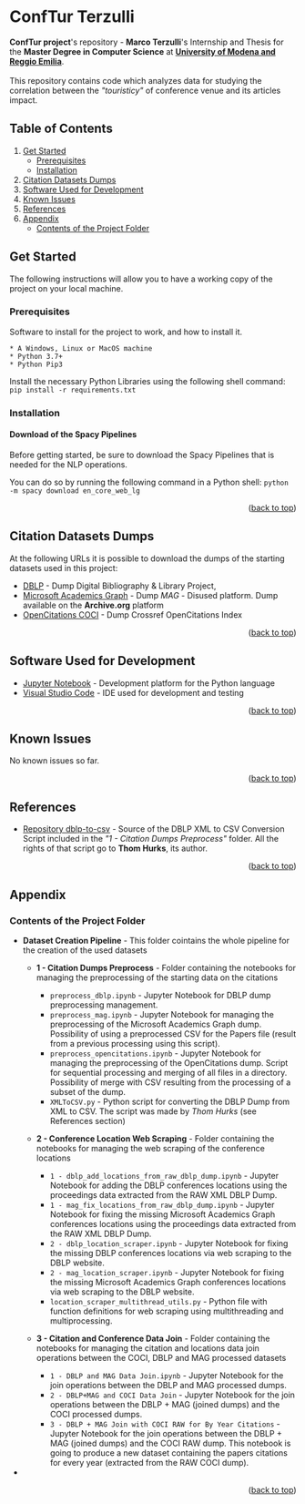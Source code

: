 # ConfTur Terzulli
**ConfTur project**'s repository - **Marco Terzulli**'s Internship and Thesis for the **Master Degree in Computer Science** at [**University of Modena and Reggio Emilia**](https://www.unimore.it/).
<br><br>
This repository contains code which analyzes data for studying the correlation between the *"touristicy"* of conference venue and its articles impact.

## Table of Contents
<ol>
	<li>
		<a href="#get-started">Get Started</a>
		<ul>
			<li><a href="#prerequisites">Prerequisites</a></li>
			<li><a href="#installation">Installation</a></li>
		</ul>
	</li>
	<li><a href="#citation-datasets-dumps">Citation Datasets Dumps</a></li>
	<li><a href="#software--used-for-developmento">Software Used for Development</a></li>
	<li><a href="#known-issues">Known Issues</a></li>
	<li><a href="#references">References</a></li>
	<li>
		<a href="#appendix">Appendix</a>
		<ul>
			<li><a href="#contents-of-the-project-folder">Contents of the Project Folder</a></li>
		</ul>
	</li>
</ol>
 
 
## Get Started

The following instructions will allow you to have a working copy of the project on your local machine.

### Prerequisites

Software to install for the project to work, and how to install it.

```
* A Windows, Linux or MacOS machine
* Python 3.7+
* Python Pip3
```

Install the necessary Python Libraries using the following shell command: ```pip install -r requirements.txt```

### Installation

#### Download of the Spacy Pipelines
Before getting started, be sure to download the Spacy Pipelines that is needed for the NLP operations.

You can do so by running the following command in a Python shell: ```python -m spacy download en_core_web_lg```

<p align="right">(<a href="#top">back to top</a>)</p>



## Citation Datasets Dumps
At the following URLs it is possible to download the dumps of the starting datasets used in this project:
* [DBLP](https://dblp.uni-trier.de/xml/) - Dump Digital Bibliography & Library Project,
* [Microsoft Academics Graph](https://archive.org/download/mag-2021-06-07/mag/) - Dump *MAG* - Disused platform. Dump available on the **Archive.org** platform
* [OpenCitations COCI](https://opencitations.net/download) - Dump Crossref OpenCitations Index

<p align="right">(<a href="#top">back to top</a>)</p>

## Software Used for Development
* [Jupyter Notebook](https://jupyter.org/) - Development platform for the Python language
* [Visual Studio Code](https://code.visualstudio.com/) - IDE used for development and testing

<p align="right">(<a href="#top">back to top</a>)</p>

## Known Issues
No known issues so far.

<p align="right">(<a href="#top">back to top</a>)</p>

## References
* [Repository dblp-to-csv](https://github.com/ThomHurks/dblp-to-csv) - Source of the DBLP XML to CSV Conversion Script included in the *"1 - Citation Dumps Preprocess"* folder. All the rights of that script go to **Thom Hurks**, its author.


<p align="right">(<a href="#top">back to top</a>)</p>


## Appendix

### Contents of the Project Folder

* **Dataset Creation Pipeline** - This folder cointains the whole pipeline for the creation of the used datasets
	* **1 - Citation Dumps Preprocess** - Folder containing the notebooks for managing the preprocessing of the starting data on the citations
		* ```preprocess_dblp.ipynb``` - Jupyter Notebook for DBLP dump preprocessing management.
		* ```preprocess_mag.ipynb``` -  Jupyter Notebook for managing the preprocessing of the Microsoft Academics Graph dump. Possibility of using a preprocessed CSV for the Papers file (result from a previous processing using this script).
		* ```preprocess_opencitations.ipynb``` - Jupyter Notebook for managing the preprocessing of the OpenCitations dump. Script for sequential processing and merging of all files in a directory. Possibility of merge with CSV resulting from the processing of a subset of the dump.
		* ```XMLToCSV.py``` - Python script for converting the DBLP Dump from XML to CSV. The script was made by *Thom Hurks* (see References section)

	* **2 - Conference Location Web Scraping** - Folder containing the notebooks for managing the web scraping of the conference locations
		* ```1 - dblp_add_locations_from_raw_dblp_dump.ipynb``` - Jupyter Notebook for adding the DBLP conferences locations using the proceedings data extracted from the RAW XML DBLP Dump.
		* ```1 - mag_fix_locations_from_raw_dblp_dump.ipynb``` - Jupyter Notebook for fixing the missing Microsoft Academics Graph conferences locations using the proceedings data extracted from the RAW XML DBLP Dump.
		* ```2 - dblp_location_scraper.ipynb``` - Jupyter Notebook for fixing the missing DBLP conferences locations via web scraping to the DBLP website.
		* ```2 - mag_location_scraper.ipynb``` - Jupyter Notebook for fixing the missing Microsoft Academics Graph conferences locations via web scraping to the DBLP website.
		* ```location_scraper_multithread_utils.py``` - Python file with function definitions for web scraping using multithreading and multiprocessing.
	
	* **3 - Citation and Conference Data Join** - Folder containing the notebooks for managing the citation and locations data join operations between the COCI, DBLP and MAG processed datasets
		* ```1 - DBLP and MAG Data Join.ipynb``` - Jupyter Notebook for the join operations between the DBLP and MAG processed dumps.
		* ```2 - DBLP+MAG and COCI Data Join``` - Jupyter Notebook for the join operations between the DBLP + MAG (joined dumps) and the COCI processed dumps.
		* ```3 - DBLP + MAG Join with COCI RAW for By Year Citations``` - Jupyter Notebook for the join operations between the DBLP + MAG (joined dumps) and the COCI RAW dump. This notebook is going to produce a new dataset containing the papers citations for every year (extracted from the RAW COCI dump).
 * 

<p align="right">(<a href="#top">back to top</a>)</p>
